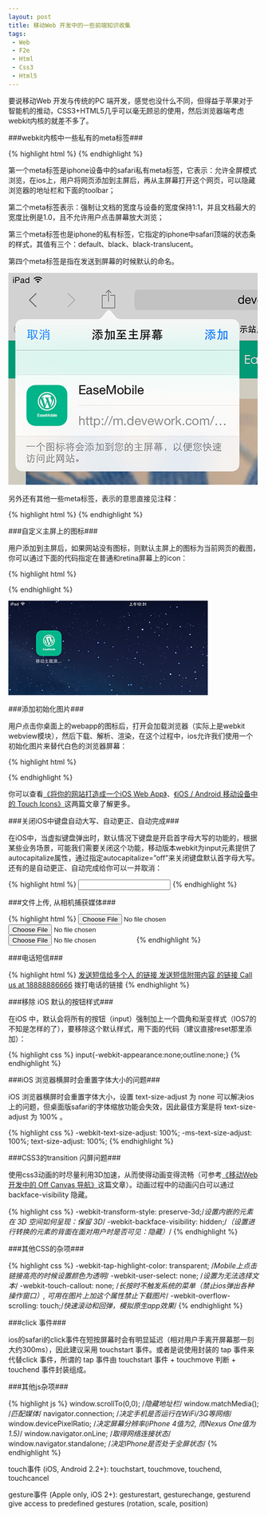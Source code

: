 ```yaml
---
layout: post
title: 移动Web 开发中的一些前端知识收集
tags:
 - Web
 - F2e
 - Html
 - Css3
 - Html5
---
```


要说移动Web 开发与传统的PC 端开发，感觉也没什么不同，但得益于苹果对于智能机的推动，CSS3+HTML5几乎可以毫无顾忌的使用，然后浏览器端考虑webkit内核的就差不多了。
<!--more-->

###webkit内核中一些私有的meta标签###

{% highlight html %} 
<meta name="apple-mobile-web-app-capable" content="yes">
<meta name="viewport" content="width=device-width, initial-scale=1.0, maximum-scale=1.0, user-scalable=no" />
<meta name="apple-mobile-web-app-status-bar-style" content="black" />
<meta name="apple-mobile-web-app-title" content="测试APP">
{% endhighlight %} 

第一个meta标签是iphone设备中的safari私有meta标签，它表示：允许全屏模式浏览，在ios上，用户将网页添加到主屏后，再从主屏幕打开这个网页，可以隐藏浏览器的地址栏和下面的toolbar；

第二个meta标签表示：强制让文档的宽度与设备的宽度保持1:1，并且文档最大的宽度比例是1.0，且不允许用户点击屏幕放大浏览；

第三个meta标签也是iphone的私有标签，它指定的iphone中safari顶端的状态条的样式，其值有三个：default、black、black-translucent。

第四个meta标签是指在发送到屏幕的时候默认的命名。

![/images/mobile1.jpg](/images/mobile1.jpg)

另外还有其他一些meta标签，表示的意思直接见注释：

{% highlight html %} 
<meta content="telephone=no" name="format-detection" />  <!--告诉设备忽略将页面中的数字识别为电话号码-->
<meta content="email=no" name="format-detection" /> <!--不让android识别邮箱-->
{% endhighlight %} 


###自定义主屏上的图标###

用户添加到主屏后，如果网站没有图标，则默认主屏上的图标为当前网页的截图，你可以通过下面的代码指定在普通和retina屏幕上的icon：

{% highlight html %} 
<link rel="apple-touch-icon"  sizes="72x72"  href="apple-touch-icon.png">
<link rel="apple-touch-icon-precomposed"  sizes="72x72"  href="apple-touch-icon-precomposed.png">
{% endhighlight %} 

![/images/mobile2.jpg](/images/mobile2.jpg)

###添加初始化图片###

用户点击你桌面上的webapp的图标后，打开会加载浏览器（实际上是webkit webview模块），然后下载、解析、渲染，在这个过程中，ios允许我们使用一个初始化图片来替代白色的浏览器屏幕：

{% highlight html %} 
<link rel="apple-touch-startup-image" sizes="320x460" href="imgs/setupImg320.png" />
<link rel="apple-touch-startup-image" sizes="640x920" href="imgs/setupImg640.png" />
<link rel="apple-touch-startup-image" sizes="640x1096" href="Images/setupImg5.png" />
{% endhighlight %} 

你可以查看[《将你的网站打造成一个iOS Web App》](http://devework.com/ios-web-app.html)、[《iOS / Android 移动设备中的 Touch Icons》](http://devework.com/ios-android-touch-icons.html)这两篇文章了解更多。

###关闭iOS中键盘自动大写、自动更正、自动完成###

在iOS中，当虚拟键盘弹出时，默认情况下键盘是开启首字母大写的功能的，根据某些业务场景，可能我们需要关闭这个功能，移动版本webkit为input元素提供了autocapitalize属性，通过指定autocapitalize=”off”来关闭键盘默认首字母大写。还有的是自动更正、自动完成给你可以一并取消：

{% highlight html %} 
<input autocorrect=”off” autocomplete=”off” autocapitalize=”off”>
{% endhighlight %} 

###文件上传, 从相机捕获媒体###

{% highlight html %} 
<input type="file" accept="image/*;capture=camera" />
<input type="file" accept="video/*;capture=camcorder" />
<input type="file" accept="audio/*;capture=microphone" />
{% endhighlight %} 

###电话短信###

{% highlight html %} 
<a href="sms:18888886666,18888885555"> 发送短信给多个人 的链接
<a href="sms:18888886666?body=sms txt"> 发送短信附带内容 的链接
<a href="tel:18888886666">Call us at 18888886666</a> 拨打电话的链接
{% endhighlight %} 

###移除 iOS 默认的按钮样式###

在iOS 中，默认会将所有的按钮（input）强制加上一个圆角和渐变样式（IOS7的不知是怎样的了），要移除这个默认样式，用下面的代码（建议直接reset那里添加）：

{% highlight css %} 
input{-webkit-appearance:none;outline:none;}
{% endhighlight %} 

###iOS 浏览器横屏时会重置字体大小的问题###

iOS 浏览器横屏时会重置字体大小，设置 text-size-adjust 为 none 可以解决ios上的问题，但桌面版safari的字体缩放功能会失效，因此最佳方案是将 text-size-adjust 为 100% 。

{% highlight css %} 
-webkit-text-size-adjust: 100%;
-ms-text-size-adjust: 100%;
text-size-adjust: 100%;
{% endhighlight %} 

###CSS3的transition 闪屏问题###

使用css3动画的时尽量利用3D加速，从而使得动画变得流畅（可参考[《移动Web 开发中的 Off Canvas 导航》](http://devework.com/off-canvas.html)这篇文章）。动画过程中的动画闪白可以通过backface-visibility 隐藏。

{% highlight css %} 
-webkit-transform-style: preserve-3d;/*设置内嵌的元素在 3D 空间如何呈现：保留 3D*/
-webkit-backface-visibility: hidden;/*（设置进行转换的元素的背面在面对用户时是否可见：隐藏）*/
{% endhighlight %} 

###其他CSS的杂项###

{% highlight css %} 
-webkit-tap-highlight-color: transparent; /*Mobile上点击链接高亮的时候设置颜色为透明*/
-webkit-user-select: none; /*设置为无法选择文本*/
-webkit-touch-callout: none; /*长按时不触发系统的菜单（禁止ios弹出各种操作窗口）, 可用在图片上加这个属性禁止下载图片*/
-webkit-overflow-scrolling: touch;/*快速滚动和回弹，模拟原生app效果*/
{% endhighlight %} 

###click 事件###

ios的safari的click事件在短按屏幕时会有明显延迟（相对用户手离开屏幕那一刻大约300ms），因此建议采用 touchstart 事件。或者是说使用封装的 tap 事件来代替click 事件，所谓的 tap 事件由 touchstart 事件 + touchmove 判断 + touchend 事件封装组成。

###其他js杂项###

{% highlight js %} 
window.scrollTo(0,0); /*隐藏地址栏*/
window.matchMedia(); /*匹配媒体*/
navigator.connection; /*决定手机是否运行在WiFi/3G等网络*/
window.devicePixelRatio; /*决定屏幕分辨率(iPhone 4值为2, 而Nexus One值为1.5)*/
window.navigator.onLine; /*取得网络连接状态*/
window.navigator.standalone; /*决定iPhone是否处于全屏状态*/
{% endhighlight %} 

touch事件 (iOS, Android 2.2+): touchstart, touchmove, touchend, touchcancel

gesture事件 (Apple only, iOS 2+):  gesturestart, gesturechange, gesturend give access to predefined gestures (rotation, scale, position)

